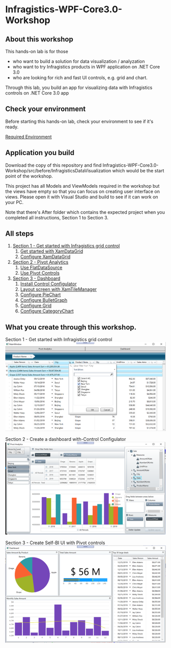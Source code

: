 # Infragistics-WPF-Core3.0-Workshop


## About this workshop

This hands-on lab is for those 
- who want to build a solution for data visualization / analyzation
- who want to try Infragistics products in WPF application on .NET Core 3.0
- who are looking for rich and fast UI controls, e.g. grid and chart. 

Through this lab, you build an app for visualizing data with Infragistics controls on .NET Core 3.0 app

## Check your environment

Before starting this hands-on lab, check your environment to see if it's ready.

[Required Environment](docs/00-Environment.md)

## Application you build

Download the copy of this repository and find Infragistics-WPF-Core3.0-Workshop/src/before/InfragisticsDataVisualization which would be the start point of the workshop. 

This project has all Models and ViewModels required in the workshop but the views have empty so that you can focus on creating user interface on views. Please open it with Visual Studio and build to see if it can work on your PC.

Note that there's After folder which contains the expected project when you completed all instructions, Section 1 to Section 3.

## All steps

1. [Section 1 - Get started with Infragistics grid control](docs/01-Grid/01-00-Overview-of-Section1.md)
    1. [Get started with XamDataGrid](docs/01-Grid/01-01-Get-started-with-XamDataGrid.md)
    2. [Configure XamDataGrid](docs/01-Grid/01-02-Configure-XamDataGrid.md)
3. [Section 2 - Pivot Analytics](docs/02-Pivot/02-00-Overview-of-Section2.md)
    1. [Use FlatDataSource](docs/02-Pivot/02-01-Use-FlatDataSource.md)
    2. [Use Pivot Controls](docs/02-Pivot/02-02-Use-Pivot-Controls.md)
2. [Section 3 - Dashboard](docs/03-Dashboard/03-00-Overview-of-Section2.md)
    1. [Install Control Configulator](docs/03-Dashboard/03-01-Preparation-For-Section3.md)
    2. [Layout screen with XamTileManager](docs/03-Dashboard/03-02-Layout-screen-with-XamTileManager.md)
    3. [Configure PieChart](docs/03-Dashboard/03-03-Configure-PieChart.md)
    4. [Configure BulletGraph](docs/03-Dashboard/03-04-Configure-BulletGraph.md)
    5. [Configure Grid](docs/03-Dashboard/03-05-Configure-Grid.md)
    6. [Configure CategoryChart](docs/03-Dashboard/03-06-Configure-CategoryChart.md)

## What you create through this workshop.
Section 1 - Get started with Infragistics grid control
![](docs/assets/01-02-01.png)

Section 2 - Create a dashboard with-Control Configulator
![](docs/assets/02-02-04.png)

Section 3 - Create Self-BI UI with Pivot controls
![](docs/assets/03-06-01.png)